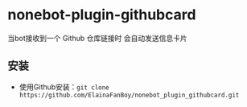 # nonebot-plugin-githubcard
当bot接收到一个 Github 仓库链接时 会自动发送信息卡片

## 安装
* 使用Github安装：`git clone https://github.com/ElainaFanBoy/nonebot_plugin_githubcard.git`
